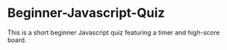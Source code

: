 # Beginner-Javascript-Quiz
This is a short beginner Javascript quiz featuring a timer and high-score board.
